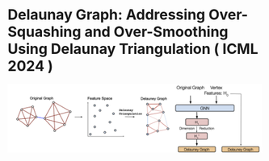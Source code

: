# **Delaunay Graph: Addressing Over-Squashing and Over-Smoothing Using Delaunay Triangulation ( ICML 2024 )**


![alt text](https://github.com/Hugo-Attali/Delaunay-Rewiring/blob/main/Delaunay-Rewiring.png?raw=false)
